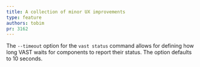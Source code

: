 ```yaml
---
title: A collection of minor UX improvements
type: feature
authors: tobim
pr: 3162
---
```


The `--timeout` option for the `vast status` command allows for defining how
long VAST waits for components to report their status. The option defaults to 10
seconds.
